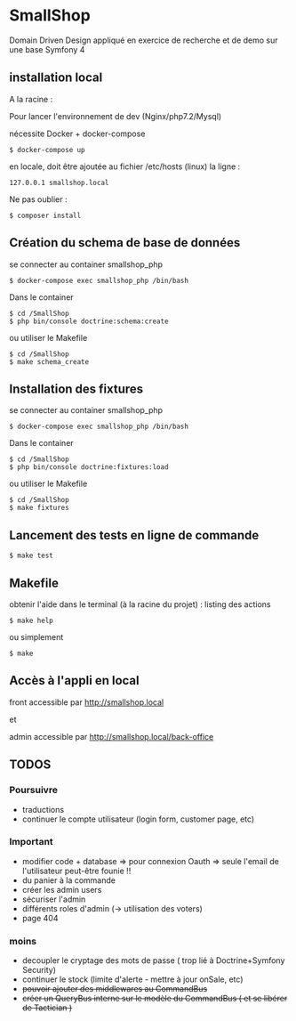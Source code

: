 # SmallShop

Domain Driven Design appliqué en exercice de recherche et de demo sur une base Symfony 4

## installation local

A la racine :

Pour lancer l'environnement de dev (Nginx/php7.2/Mysql)

nécessite Docker + docker-compose

```
$ docker-compose up
```

en locale, doit être ajoutée au fichier /etc/hosts (linux) la ligne :

```
127.0.0.1 smallshop.local
```

Ne pas oublier :

```
$ composer install
```
## Création du schema de base de données

se connecter au container smallshop_php

```
$ docker-compose exec smallshop_php /bin/bash
```

Dans le container

```
$ cd /SmallShop
$ php bin/console doctrine:schema:create
```

ou utiliser le Makefile

```
$ cd /SmallShop
$ make schema_create
```

## Installation des fixtures

se connecter au container smallshop_php

```
$ docker-compose exec smallshop_php /bin/bash
```

Dans le container

```
$ cd /SmallShop
$ php bin/console doctrine:fixtures:load
```

ou utiliser le Makefile

```
$ cd /SmallShop
$ make fixtures
```

## Lancement des tests en ligne de commande

```
$ make test
```

## Makefile

obtenir l'aide dans le terminal (à la racine du projet) : listing des actions

```
$ make help
```

ou simplement 

```
$ make
```

## Accès à l'appli en local

front accessible par http://smallshop.local

et

admin accessible par http://smallshop.local/back-office

## TODOS

### Poursuivre

- traductions
- continuer le compte utilisateur (login form, customer page, etc)

### Important

- modifier code + database => pour connexion Oauth => seule l'email de l'utilisateur peut-être founie !!
- du panier à la commande
- créer les admin users
- sécuriser l'admin
- différents roles d'admin (-> utilisation des voters)
- page 404

### moins

- decoupler le cryptage des mots de passe ( trop lié à Doctrine+Symfony Security)
- continuer le stock (limite d'alerte - mettre à jour onSale, etc)
- ~~pouvoir ajouter des middlewares au CommandBus~~
- ~~créer un QueryBus interne sur le modèle du CommandBus ( et se libérer de Tactician )~~



